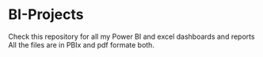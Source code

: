 # BI-Projects
Check this repository for all my Power BI and excel dashboards and reports
All the files are in PBIx and pdf formate both.
